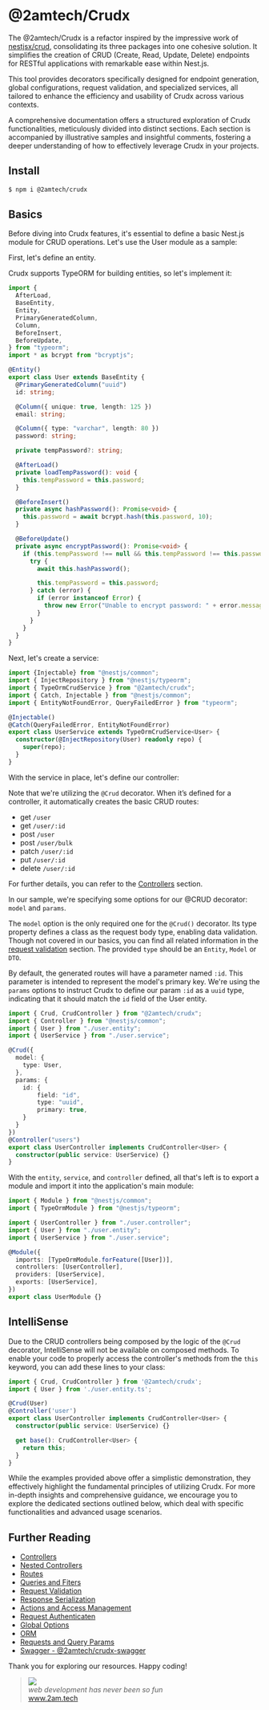 
# @2amtech/Crudx
The @2amtech/Crudx is a refactor inspired by the impressive work of [nestjsx/crud](https://github.com/nestjsx/crud), consolidating its three packages into one cohesive solution. It simplifies the creation of CRUD (Create, Read, Update, Delete) endpoints for RESTful applications with remarkable ease within Nest.js.

This tool provides decorators specifically designed for endpoint generation, global configurations, request validation, and specialized services, all tailored to enhance the efficiency and usability of Crudx across various contexts.

A comprehensive documentation offers a structured exploration of Crudx functionalities, meticulously divided into distinct sections. Each section is accompanied by illustrative samples and insightful comments, fostering a deeper understanding of how to effectively leverage Crudx in your projects.

## Install

```bash
$ npm i @2amtech/crudx
```

## Basics

Before diving into Crudx features, it's essential to define a basic Nest.js module for CRUD operations. Let's use the User module as a sample:

First, let's define an entity.

Crudx supports TypeORM for building entities, so let's implement it:

```typescript 
import { 
  AfterLoad,
  BaseEntity,
  Entity, 
  PrimaryGeneratedColumn, 
  Column,
  BeforeInsert,
  BeforeUpdate,
} from "typeorm";
import * as bcrypt from "bcryptjs";

@Entity()
export class User extends BaseEntity {
  @PrimaryGeneratedColumn("uuid") 
  id: string;

  @Column({ unique: true, length: 125 })
  email: string;

  @Column({ type: "varchar", length: 80 })
  password: string; 

  private tempPassword?: string;

  @AfterLoad()
  private loadTempPassword(): void {
    this.tempPassword = this.password;
  }

  @BeforeInsert()
  private async hashPassword(): Promise<void> {
    this.password = await bcrypt.hash(this.password, 10);
  }

  @BeforeUpdate()
  private async encryptPassword(): Promise<void> {
    if (this.tempPassword !== null && this.tempPassword !== this.password) {
      try {
        await this.hashPassword();

        this.tempPassword = this.password;
      } catch (error) {
        if (error instanceof Error) {
          throw new Error("Unable to encrypt password: " + error.message);
        }
      }
    }
  }
}
```

Next, let's create a service:

```typescript
import {Injectable} from "@nestjs/common";
import { InjectRepository } from "@nestjs/typeorm";
import { TypeOrmCrudService } from "@2amtech/crudx";
import { Catch, Injectable } from "@nestjs/common";
import { EntityNotFoundError, QueryFailedError } from "typeorm";

@Injectable()
@Catch(QueryFailedError, EntityNotFoundError)
export class UserService extends TypeOrmCrudService<User> {
  constructor(@InjectRepository(User) readonly repo) {
    super(repo);
  }
}
```

With the service in place, let's define our controller:

Note that we're utilizing the `@Crud` decorator. When it’s defined for a controller, it automatically creates the basic CRUD routes:

* get `/user`
* get `/user/:id`
* post `/user`
* post `/user/bulk`
* patch `/user/:id`
* put `/user/:id`
* delete `/user/:id`

For further details, you can refer to the [Controllers](./docs/controllers.md) section.

In our sample, we're specifying some options for our @CRUD decorator: `model` and `params`.

The `model` option is the only required one for the `@Crud()` decorator. Its type property defines a class as the request body type, enabling data validation. Though not covered in our basics, you can find all related information in the [request validation](./docs/validation.md) section. The provided `type` should be an `Entity`, `Model` or `DTO`.

By default, the generated routes will have a parameter named `:id`. This parameter is intended to represent the model's primary key. We're using the `params` options to instruct Crudx to define our param `:id` as a  `uuid` type, indicating that it should match the `id` field of the User entity.

```typescript
import { Crud, CrudController } from "@2amtech/crudx";
import { Controller } from "@nestjs/common";
import { User } from "./user.entity";
import { UserService } from "./user.service";

@Crud({
  model: {
    type: User,
  },
  params: {
    id: {
        field: "id",
        type: "uuid",
        primary: true,
    }
  }
})
@Controller("users")
export class UserController implements CrudController<User> {
  constructor(public service: UserService) {}
}
```

With the `entity`, `service`, and `controller` defined, all that's left is to export a module and import it into the application's main module:

```typescript
import { Module } from "@nestjs/common";
import { TypeOrmModule } from "@nestjs/typeorm";

import { UserController } from "./user.controller";
import { User } from "./user.entity";
import { UserService } from "./user.service";

@Module({
  imports: [TypeOrmModule.forFeature([User])],
  controllers: [UserController],
  providers: [UserService],
  exports: [UserService],
})
export class UserModule {}
```

## IntelliSense

Due to the CRUD controllers being composed by the logic of the `@Crud` decorator, IntelliSense will not be available on composed methods. To enable your code to properly access the controller's methods from the `this` keyword, you can add these lines to your class:

```typescript
import { Crud, CrudController } from '@2amtech/crudx';
import { User } from './user.entity.ts';

@Crud(User)
@Controller('user')
export class UserController implements CrudController<User> {
  constructor(public service: UserService) {}

  get base(): CrudController<User> {
    return this;
  }
}
```

While the examples provided above offer a simplistic demonstration, they effectively highlight the fundamental principles of utilizing Crudx. For more in-depth insights and comprehensive guidance, we encourage you to explore the dedicated sections outlined below, which deal with specific functionalities and advanced usage scenarios.

## Further Reading

* [Controllers](./docs/controllers.md)
* [Nested Controllers](./docs/nested-controllers.md)
* [Routes](./docs/routes.md)
* [Queries and Fiters](./docs/query-filter.md)
* [Request Validation](./docs/validation.md)
* [Response Serialization](./docs/serialization.md)
* [Actions and Access Management](./docs/actions-access-management.md)
* [Request Authenticaten](./docs/authentication.md)
* [Global Options](./docs/global-options.md)
* [ORM](./docs/orm.md)
* [Requests and Query Params](./docs/requests.md)
* [Swagger - @2amtech/crudx-swagger](https://github.com/2amigs/nest-kit/packages/crudx-swagger/README.md)

Thank you for exploring our resources. Happy coding!

<blockquote>
    <a href="http://www.2am.tech"><img src="http://www.gravatar.com/avatar/55363394d72945ff7ed312556ec041e0.png"></a><br>
    <i>web development has never been so fun</i><br> 
    <a href="http://www.2am.tech">www.2am.tech</a>
</blockquote>